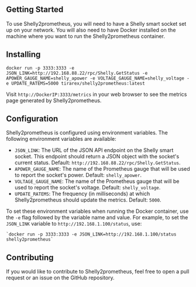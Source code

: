 Getting Started
---------------

To use Shelly2prometheus, you will need to have a Shelly smart socket set up on your network. You will also need to have Docker installed on the machine where you want to run the Shelly2prometheus container.

## Installing
    docker run -p 3333:3333 -e JSON_LINK=http://192.168.88.22/rpc/Shelly.GetStatus -e APOWER_GAUGE_NAME=shelly_apower -e VOLTAGE_GAUGE_NAME=shelly_voltage -e UPDATE_RATEMS=5000 tirarex/shelly2prometheus:latest

Visit `http://DockerIP:3333/metrics` in your web browser to see the metrics page generated by Shelly2prometheus.

Configuration
-------------
Shelly2prometheus is configured using environment variables. The following environment variables are available:

-   `JSON_LINK`: The URL of the JSON API endpoint on the Shelly smart socket. This endpoint should return a JSON object with the socket's current status. Default: `http://192.168.88.22/rpc/Shelly.GetStatus`.
-   `APOWER_GAUGE_NAME`: The name of the Prometheus gauge that will be used to report the socket's power. Default: `shelly_apower`.
-   `VOLTAGE_GAUGE_NAME`: The name of the Prometheus gauge that will be used to report the socket's voltage. Default: `shelly_voltage`.
-   `UPDATE_RATEMS`: The frequency (in milliseconds) at which Shelly2prometheus should update the metrics. Default: `5000`.

To set these environment variables when running the Docker container, use the `-e` flag followed by the variable name and value. For example, to set the `JSON_LINK` variable to `http://192.168.1.100/status`, use:

    `docker run -p 3333:3333 -e JSON_LINK=http://192.168.1.100/status shelly2prometheus`

Contributing
------------

If you would like to contribute to Shelly2prometheus, feel free to open a pull request or an issue on the GitHub repository.

 